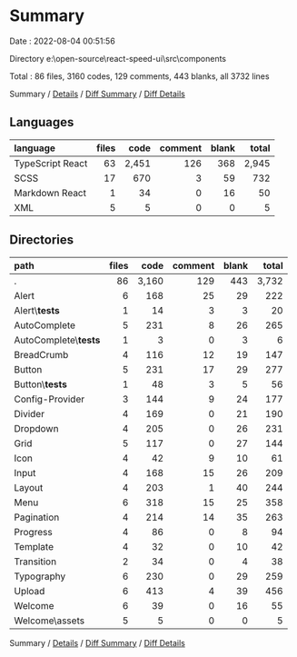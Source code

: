# Summary

Date : 2022-08-04 00:51:56

Directory e:\\open-source\\react-speed-ui\\src\\components

Total : 86 files,  3160 codes, 129 comments, 443 blanks, all 3732 lines

Summary / [Details](details.md) / [Diff Summary](diff.md) / [Diff Details](diff-details.md)

## Languages
| language | files | code | comment | blank | total |
| :--- | ---: | ---: | ---: | ---: | ---: |
| TypeScript React | 63 | 2,451 | 126 | 368 | 2,945 |
| SCSS | 17 | 670 | 3 | 59 | 732 |
| Markdown React | 1 | 34 | 0 | 16 | 50 |
| XML | 5 | 5 | 0 | 0 | 5 |

## Directories
| path | files | code | comment | blank | total |
| :--- | ---: | ---: | ---: | ---: | ---: |
| . | 86 | 3,160 | 129 | 443 | 3,732 |
| Alert | 6 | 168 | 25 | 29 | 222 |
| Alert\\__tests__ | 1 | 14 | 3 | 3 | 20 |
| AutoComplete | 5 | 231 | 8 | 26 | 265 |
| AutoComplete\\__tests__ | 1 | 3 | 0 | 3 | 6 |
| BreadCrumb | 4 | 116 | 12 | 19 | 147 |
| Button | 5 | 231 | 17 | 29 | 277 |
| Button\\__tests__ | 1 | 48 | 3 | 5 | 56 |
| Config-Provider | 3 | 144 | 9 | 24 | 177 |
| Divider | 4 | 169 | 0 | 21 | 190 |
| Dropdown | 4 | 205 | 0 | 26 | 231 |
| Grid | 5 | 117 | 0 | 27 | 144 |
| Icon | 4 | 42 | 9 | 10 | 61 |
| Input | 4 | 168 | 15 | 26 | 209 |
| Layout | 4 | 203 | 1 | 40 | 244 |
| Menu | 6 | 318 | 15 | 25 | 358 |
| Pagination | 4 | 214 | 14 | 35 | 263 |
| Progress | 4 | 86 | 0 | 8 | 94 |
| Template | 4 | 32 | 0 | 10 | 42 |
| Transition | 2 | 34 | 0 | 4 | 38 |
| Typography | 6 | 230 | 0 | 29 | 259 |
| Upload | 6 | 413 | 4 | 39 | 456 |
| Welcome | 6 | 39 | 0 | 16 | 55 |
| Welcome\\assets | 5 | 5 | 0 | 0 | 5 |

Summary / [Details](details.md) / [Diff Summary](diff.md) / [Diff Details](diff-details.md)